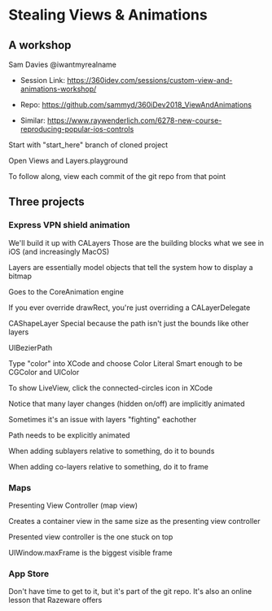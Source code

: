 # Stealing Views & Animations
## A workshop

Sam Davies
@iwantmyrealname

* Session Link:
https://360idev.com/sessions/custom-view-and-animations-workshop/

* Repo:
https://github.com/sammyd/360iDev2018_ViewAndAnimations

* Similar:
https://www.raywenderlich.com/6278-new-course-reproducing-popular-ios-controls

Start with "start_here" branch of cloned project

Open Views and Layers.playground

To follow along, view each commit of the git repo from that point

## Three projects
### Express VPN shield animation

We'll build it up with CALayers
  Those are the building blocks what we see in iOS (and increasingly MacOS)

Layers are essentially model objects that tell the system how to display a bitmap

Goes to the CoreAnimation engine

If you ever override drawRect, you're just overriding a CALayerDelegate

CAShapeLayer
  Special because the path isn't just the bounds like other layers

UIBezierPath

Type "color" into XCode and choose Color Literal
  Smart enough to be CGColor and UIColor

To show LiveView, click the connected-circles icon in XCode

Notice that many layer changes (hidden on/off) are implicitly animated

  Sometimes it's an issue with layers "fighting" eachother

  Path needs to be explicitly animated

When adding sublayers relative to something, do it to bounds

When adding co-layers relative to something, do it to frame

### Maps

Presenting View Controller (map view)

  Creates a container view in the same size as the presenting view controller

Presented view controller is the one stuck on top

UIWindow.maxFrame is the biggest visible frame

### App Store

Don't have time to get to it, but it's part of the git repo.  It's also an online lesson that Razeware offers
